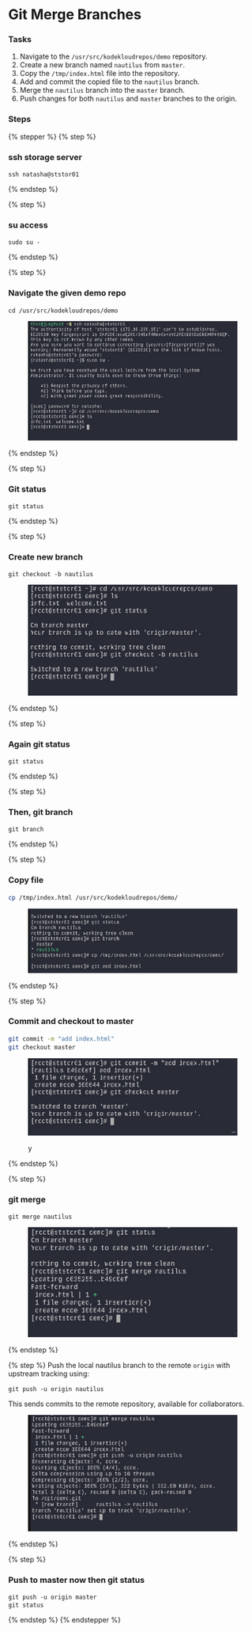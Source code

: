 # Git Merge Branches

### Tasks

1. Navigate to the `/usr/src/kodekloudrepos/demo` repository.
2. Create a new branch named `nautilus` from `master`.
3. Copy the `/tmp/index.html` file into the repository.
4. Add and commit the copied file to the `nautilus` branch.
5. Merge the `nautilus` branch into the `master` branch.
6. Push changes for both `nautilus` and `master` branches to the origin.

### Steps

{% stepper %}
{% step %}
### ssh storage server

```
ssh natasha@ststor01
```
{% endstep %}

{% step %}
### su access

```
sudo su -

```
{% endstep %}

{% step %}
### Navigate the given demo repo

```
cd /usr/src/kodekloudrepos/demo
```

<figure><img src="../.gitbook/assets/image (3) (1) (1) (1) (1).png" alt=""><figcaption></figcaption></figure>
{% endstep %}

{% step %}
### Git status

```
git status
```
{% endstep %}

{% step %}
### Create new branch

```
git checkout -b nautilus
```

<figure><img src="../.gitbook/assets/image (1) (1) (1) (1) (1) (1).png" alt=""><figcaption></figcaption></figure>
{% endstep %}

{% step %}
### Again git status

```
git status
```
{% endstep %}

{% step %}
### Then, git branch

```
git branch
```
{% endstep %}

{% step %}
### Copy file

```bash
cp /tmp/index.html /usr/src/kodekloudrepos/demo/
```

<figure><img src="../.gitbook/assets/image (2) (1) (1) (1) (1) (1).png" alt=""><figcaption></figcaption></figure>
{% endstep %}

{% step %}
### Commit and checkout to master

```bash
git commit -m "add index.html"
git checkout master
```

<figure><img src="../.gitbook/assets/image (3) (1) (1) (1) (1) (1).png" alt=""><figcaption><p>y</p></figcaption></figure>
{% endstep %}

{% step %}
### git merge

```
git merge nautilus
```

<figure><img src="../.gitbook/assets/image (4) (1).png" alt=""><figcaption></figcaption></figure>
{% endstep %}

{% step %}
Push the local nautilus branch to the remote `origin` with upstream tracking using:

```
git push -u origin nautilus

```

This sends commits to the remote repository, available for collaborators.

<figure><img src="../.gitbook/assets/image (5) (1).png" alt=""><figcaption></figcaption></figure>
{% endstep %}

{% step %}
### Push to master now then git status

```
git push -u origin master
git status
```
{% endstep %}
{% endstepper %}
